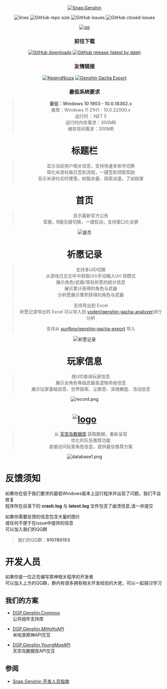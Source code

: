 <div align="center"> 

[![Snap.Genshin](https://socialify.git.ci/DGP-Studio/Snap.Genshin/image?description=1&font=Inter&forks=1&logo=https%3A%2F%2Fgithub.com%2FDGP-Studio%2FSnap.Genshin%2Fblob%2Fmain%2FDesign%2FSGLogo.png%3Fraw%3Dtrue&pattern=Signal&stargazers=1&theme=Dark)](https://github.com/DGP-Studio/Snap.Genshin/stargazers)

![lines](https://img.shields.io/tokei/lines/github/DGP-Studio/Snap.Genshin?style=flat-square)
![GitHub repo size](https://img.shields.io/github/repo-size/DGP-Studio/Snap.Genshin?style=flat-square)
![GitHub issues](https://img.shields.io/github/issues/DGP-Studio/Snap.Genshin?style=flat-square)
![GitHub closed issues](https://img.shields.io/github/issues-closed/DGP-Studio/Snap.Genshin?style=flat-square)

[![qq](https://img.shields.io/badge/chat-on_qq-green?style=flat-square)](https://jq.qq.com/?_wv=1027&k=tdKQiXyl)

### 前往下载

[![GitHub downloads](https://img.shields.io/github/downloads/DGP-Studio/Snap.Genshin/total?style=flat-square)](https://github.com/DGP-Studio/Snap.Genshin/releases)
[![GitHub release (latest by date)](https://img.shields.io/github/downloads/DGP-studio/Snap.Genshin/latest/total?style=flat-square)](https://github.com/DGP-Studio/Snap.Genshin/releases/latest)

### 友情链接

[![KeqingNiuza](https://img.shields.io/badge/Scighost-KeqingNiuza-red/total?style=flat-square)](https://github.com/Scighost/KeqingNiuza) [![Genshin Gacha Export](https://img.shields.io/badge/sunfkny-genshin_gacha_export-red/total?style=flat-square)](https://github.com/sunfkny/genshin-gacha-export)

### 最低系统要求

> **最低：Windows 10 1903 - 10.0.18362.x**  
> 推荐：Windows 11 21H1 - 10.0.22000.x  
> 运行时：.NET 5  
> 运行时内存需求：300MB  
> 储存空间需求：300MB

# 标题栏

> 显示当前用户相关信息，支持快速多账号切换  
> 简化米游社每日签到流程，一键签到领取奖励  
> 显示米游社实时便笺，树脂余量、探索派遣，了如指掌

# 首页

> 显示最新官方公告  
> 官服，B服无缝切换，一键启动，支持窗口化全屏

![首页](https://i.loli.net/2021/10/10/5pQdSKxrEDAzg7t.png)

# 祈愿记录

> 支持多UID切换  
> 从游戏日志文件中获取Url/手动输入Url 双模式  
> 展示角色/武器/常驻祈愿的统计信息  
> 展示累计获得的角色与武器  
> 分祈愿展示累积获得的角色与武器  

> 支持导出到 Excel  
> 祈愿记录导出的 Excel 可以导入到 [voderl/genshin-gacha-analyzer](https://github.com/voderl/genshin-gacha-analyzer)进行分析

> 支持从 [sunfkny/genshin-gacha-export](https://github.com/sunfkny/genshin-gacha-export) 导入

![祈愿记录](https://i.loli.net/2021/10/10/Y2JUDdTpSGlhOme.png)

# 玩家信息

> 按UID查询玩家信息  
> 展示全角色等级武器圣遗物命座信息  
> 展示玩家基础信息、世界探索、尘歌壶、深境螺旋、活动信息  

![record.png](https://i.loli.net/2021/10/10/L7naeUitXCp3Ggf.png)

# [![logo](https://youngmoe.com/static/img/png/logo.c2ceb873.png)](https://youngmoe.com/)

> 从 [天空岛数据库](https://youngmoe.com/) 获取数据，重新呈现  
> 优化的队伍推荐功能  
> 直接访问玩家角色信息，提供最佳推荐方案

![database1.png](https://i.loli.net/2021/10/10/j48U3Av2n9ftOQD.png)

</div>

# 反馈须知

如果你在低于我们要求的最低Windows版本上运行程序并出现了问题，我们不会修复  
程序所在目录下的 **crash.log** 与 **latest.log** 文件包含了崩溃信息,请一并提交


如果你需要反馈的信息包含大量的图片  
或任何不便于在issue中提供的信息  
可以加入我们的QQ群

> 我们的QQ群：**910780153**


# 开发人员

如果你是一位正在编写原神相关程序的开发者  
可以加入上方的QQ群，群内有很多拥有相关开发经验的大佬，可以一起探讨学习  

## 我们的方案

* [DGP.Genshin.Common](https://github.com/DGP-Studio/DGP.Genshin.Common)  
公共组件支持库

* [DGP.Genshin.MiHoYoAPI](https://github.com/DGP-Studio/DGP.Genshin.MiHoYoAPI)  
米哈游原神API交互

* [DGP.Genshin.YoungMoeAPI](https://github.com/DGP-Studio/DGP.Genshin.YoungMoeAPI)  
天空岛数据库API交互

## 参阅

* [Snap Genshin 开发人员指南](DeveloperGuide.md)